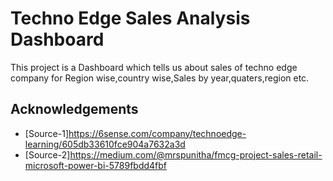 # Techno Edge Sales Analysis Dashboard

This project is a Dashboard which tells us about sales of techno edge company for Region wise,country wise,Sales by year,quaters,region etc.
## Acknowledgements

 - [Source-1]https://6sense.com/company/technoedge-learning/605db33610fce904a7632a3d
 - [Source-2]https://medium.com/@mrspunitha/fmcg-project-sales-retail-microsoft-power-bi-5789fbdd4fbf

